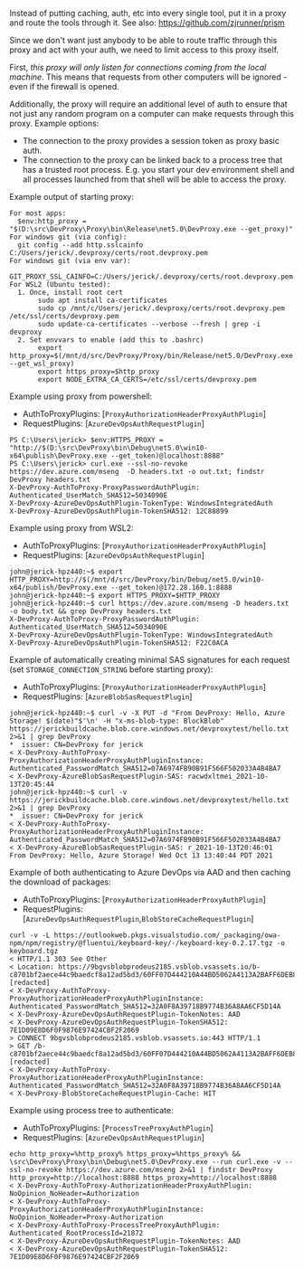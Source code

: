 Instead of putting caching, auth, etc into every single tool, put it in a proxy and route the tools through it.  See also: https://github.com/zjrunner/prism

Since we don't want just anybody to be able to route traffic through this proxy and act with your auth, we need to limit access to this proxy itself.

First, _this proxy will only listen for connections coming from the local machine_.  This means that requests from other computers will be ignored - even if the firewall is opened.

Additionally, the proxy will require an additional level of auth to ensure that not just any random program on a computer can make requests through this proxy.  Example options:
 * The connection to the proxy provides a session token as proxy basic auth.
 * The connection to the proxy can be linked back to a process tree that has a trusted root process.  E.g. you start your dev environment shell and all processes launched from that shell will be able to access the proxy.


Example output of starting proxy:
```
For most apps:
  $env:http_proxy = "$(D:\src\DevProxy\Proxy\bin\Release\net5.0\DevProxy.exe --get_proxy)"
For windows git (via config):
  git config --add http.sslcainfo C:/Users/jerick/.devproxy/certs/root.devproxy.pem
For windows git (via env var):
  GIT_PROXY_SSL_CAINFO=C:/Users/jerick/.devproxy/certs/root.devproxy.pem
For WSL2 (Ubuntu tested):
  1. Once, install root cert
       sudo apt install ca-certificates
       sudo cp /mnt/c/Users/jerick/.devproxy/certs/root.devproxy.pem /etc/ssl/certs/devproxy.pem
       sudo update-ca-certificates --verbose --fresh | grep -i devproxy
  2. Set envvars to enable (add this to .bashrc)
       export http_proxy=$(/mnt/d/src/DevProxy/Proxy/bin/Release/net5.0/DevProxy.exe --get_wsl_proxy)
       export https_proxy=$http_proxy
       export NODE_EXTRA_CA_CERTS=/etc/ssl/certs/devproxy.pem
```

Example using proxy from powershell:
* AuthToProxyPlugins: [`ProxyAuthorizationHeaderProxyAuthPlugin`]
* RequestPlugins: [`AzureDevOpsAuthRequestPlugin`]
```
PS C:\Users\jerick> $env:HTTPS_PROXY = "http://$(D:\src\DevProxy\bin\Debug\net5.0\win10-x64\publish\DevProxy.exe --get_token)@localhost:8888"
PS C:\Users\jerick> curl.exe --ssl-no-revoke https://dev.azure.com/mseng  -D headers.txt -o out.txt; findstr DevProxy headers.txt
X-DevProxy-AuthToProxy-ProxyPasswordAuthPlugin: Authenticated_UserMatch_SHA512=5034090E
X-DevProxy-AzureDevOpsAuthPlugin-TokenType: WindowsIntegratedAuth
X-DevProxy-AzureDevOpsAuthPlugin-TokenSHA512: 12C88899
```

Example using proxy from WSL2:
* AuthToProxyPlugins: [`ProxyAuthorizationHeaderProxyAuthPlugin`]
* RequestPlugins: [`AzureDevOpsAuthRequestPlugin`]
```
john@jerick-hpz440:~$ export HTTP_PROXY=http://$(/mnt/d/src/DevProxy/bin/Debug/net5.0/win10-x64/publish/DevProxy.exe --get_token)@172.28.160.1:8888
john@jerick-hpz440:~$ export HTTPS_PROXY=$HTTP_PROXY
john@jerick-hpz440:~$ curl https://dev.azure.com/mseng -D headers.txt -o body.txt && grep DevProxy headers.txt
X-DevProxy-AuthToProxy-ProxyPasswordAuthPlugin: Authenticated_UserMatch_SHA512=5034090E
X-DevProxy-AzureDevOpsAuthPlugin-TokenType: WindowsIntegratedAuth
X-DevProxy-AzureDevOpsAuthPlugin-TokenSHA512: F22C0ACA
```

Example of automatically creating minimal SAS signatures for each request (set `STORAGE_CONNECTION_STRING` before starting proxy):
* AuthToProxyPlugins: [`ProxyAuthorizationHeaderProxyAuthPlugin`]
* RequestPlugins: [`AzureBlobSasRequestPlugin`]
```
john@jerick-hpz440:~$ curl -v -X PUT -d "From DevProxy: Hello, Azure Storage! $(date)"$'\n' -H "x-ms-blob-type: BlockBlob" https://jerickbuildcache.blob.core.windows.net/devproxytest/hello.txt 2>&1 | grep DevProxy
*  issuer: CN=DevProxy for jerick
< X-DevProxy-AuthToProxy-ProxyAuthorizationHeaderProxyAuthPluginInstance: Authenticated_PasswordMatch_SHA512=07A6974FB90B91F566F502033A4B4BA7
< X-DevProxy-AzureBlobSasRequestPlugin-SAS: racwdxltmei_2021-10-13T20:45:44
john@jerick-hpz440:~$ curl -v https://jerickbuildcache.blob.core.windows.net/devproxytest/hello.txt 2>&1 | grep DevProxy
*  issuer: CN=DevProxy for jerick
< X-DevProxy-AuthToProxy-ProxyAuthorizationHeaderProxyAuthPluginInstance: Authenticated_PasswordMatch_SHA512=07A6974FB90B91F566F502033A4B4BA7
< X-DevProxy-AzureBlobSasRequestPlugin-SAS: r_2021-10-13T20:46:01
From DevProxy: Hello, Azure Storage! Wed Oct 13 13:40:44 PDT 2021
```

Example of both authenticating to Azure DevOps via AAD and then caching the download of packages:
* AuthToProxyPlugins: [`ProxyAuthorizationHeaderProxyAuthPlugin`]
* RequestPlugins: [`AzureDevOpsAuthRequestPlugin`,`BlobStoreCacheRequestPlugin`]
```
curl -v -L https://outlookweb.pkgs.visualstudio.com/_packaging/owa-npm/npm/registry/@fluentui/keyboard-key/-/keyboard-key-0.2.17.tgz -o keyboard.tgz
< HTTP/1.1 303 See Other
< Location: https://9bgvsblobprodeus2185.vsblob.vsassets.io/b-c8701bf2aece44c9baedcf8a12ad5bd3/60FF07D444210A44BD5062A4113A2BAFF6DEB8718C8FA82756DCF0B9A4D931F700.blob?[redacted]
< X-DevProxy-AuthToProxy-ProxyAuthorizationHeaderProxyAuthPluginInstance: Authenticated_PasswordMatch_SHA512=32A0F8A39718B9774B36A8AA6CF5D14A
< X-DevProxy-AzureDevOpsAuthRequestPlugin-TokenNotes: AAD
< X-DevProxy-AzureDevOpsAuthRequestPlugin-TokenSHA512: 7E1D09E8D6F0F9876E97424CBF2F2069
> CONNECT 9bgvsblobprodeus2185.vsblob.vsassets.io:443 HTTP/1.1
> GET /b-c8701bf2aece44c9baedcf8a12ad5bd3/60FF07D444210A44BD5062A4113A2BAFF6DEB8718C8FA82756DCF0B9A4D931F700.blob?[redacted]
< X-DevProxy-AuthToProxy-ProxyAuthorizationHeaderProxyAuthPluginInstance: Authenticated_PasswordMatch_SHA512=32A0F8A39718B9774B36A8AA6CF5D14A
< X-DevProxy-BlobStoreCacheRequestPlugin-Cache: HIT
```

Example using process tree to authenticate:
* AuthToProxyPlugins: [`ProcessTreeProxyAuthPlugin`]
* RequestPlugins: [`AzureDevOpsAuthRequestPlugin`]
```
echo http_proxy=%http_proxy% https_proxy=%https_proxy% && \src\DevProxy\Proxy\bin\Debug\net5.0\DevProxy.exe --run curl.exe -v --ssl-no-revoke https://dev.azure.com/mseng 2>&1 | findstr DevProxy
http_proxy=http://localhost:8888 https_proxy=http://localhost:8888
< X-DevProxy-AuthToProxy-AuthorizationHeaderProxyAuthPlugin: NoOpinion_NoHeader=Authorization
< X-DevProxy-AuthToProxy-ProxyAuthorizationHeaderProxyAuthPluginInstance: NoOpinion_NoHeader=Proxy-Authorization
< X-DevProxy-AuthToProxy-ProcessTreeProxyAuthPlugin: Authenticated_RootProcessId=21872
< X-DevProxy-AzureDevOpsAuthRequestPlugin-TokenNotes: AAD
< X-DevProxy-AzureDevOpsAuthRequestPlugin-TokenSHA512: 7E1D09E8D6F0F9876E97424CBF2F2069
```